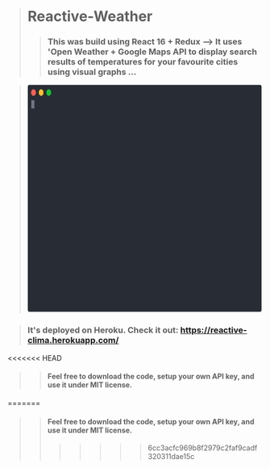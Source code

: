 > # Reactive-Weather
> > ### This was build using React 16 + Redux --> It uses 'Open Weather + Google Maps API to display search results of temperatures for your favourite cities using visual graphs ...

> <img src="https://github.com/BiggaHD/Reactive-Tube/blob/master/create-react-app.svg" height="450" width="600">

> ### It's deployed on Heroku. Check it out: https://reactive-clima.herokuapp.com/

<<<<<<< HEAD
> > #### Feel free to download the code, setup your own API key, and use it under MIT license.
=======
> > #### Feel free to download the code, setup your own API key, and use it under MIT license.
>>>>>>> 6cc3acfc969b8f2979c2faf9cadf320311dae15c
